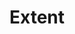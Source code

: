 ---
title: 'Extent'
field: 'dcterms.extent'
slug: 'dcterms-extent'
description: 'The size or duration of the resource; Usually the total pages or other dimensions'
required: False
module: 'Form'
cluster: 'Global'
policy: 'Free value. Single value only.'
layout: 'home'
---
